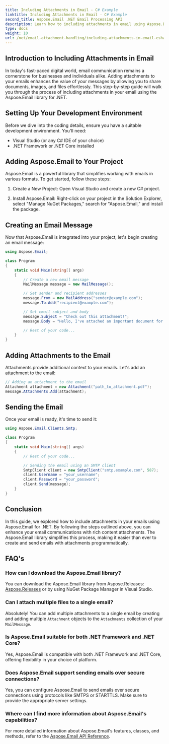 ```yaml
---
title: Including Attachments in Email - C# Example
linktitle: Including Attachments in Email - C# Example
second_title: Aspose.Email .NET Email Processing API
description: Learn how to including attachments in email using Aspose.Email for .NET. Step-by-step guide with C# code example.
type: docs
weight: 10
url: /net/email-attachment-handling/including-attachments-in-email-csharp-example/
---
```


## Introduction to Including Attachments in Email

In today's fast-paced digital world, email communication remains a cornerstone for businesses and individuals alike. Adding attachments to your emails enhances the value of your messages by allowing you to share documents, images, and files effortlessly. This step-by-step guide will walk you through the process of including attachments in your email using the Aspose.Email library for .NET.

## Setting Up Your Development Environment

Before we dive into the coding details, ensure you have a suitable development environment. You'll need:

- Visual Studio (or any C# IDE of your choice)
- .NET Framework or .NET Core installed

## Adding Aspose.Email to Your Project

Aspose.Email is a powerful library that simplifies working with emails in various formats. To get started, follow these steps:

1. Create a New Project: Open Visual Studio and create a new C# project.

2. Install Aspose.Email: Right-click on your project in the Solution Explorer, select "Manage NuGet Packages," search for "Aspose.Email," and install the package.

## Creating an Email Message

Now that Aspose.Email is integrated into your project, let's begin creating an email message:

```csharp
using Aspose.Email;

class Program
{
    static void Main(string[] args)
    {
        // Create a new email message
        MailMessage message = new MailMessage();

        // Set sender and recipient addresses
        message.From = new MailAddress("sender@example.com");
        message.To.Add("recipient@example.com");

        // Set email subject and body
        message.Subject = "Check out this attachment!";
        message.Body = "Hello, I've attached an important document for you.";

        // Rest of your code...
    }
}
```

## Adding Attachments to the Email

Attachments provide additional context to your emails. Let's add an attachment to the email:

```csharp
// Adding an attachment to the email
Attachment attachment = new Attachment("path_to_attachment.pdf");
message.Attachments.Add(attachment);
```

## Sending the Email

Once your email is ready, it's time to send it:

```csharp
using Aspose.Email.Clients.Smtp;

class Program
{
    static void Main(string[] args)
    {
        // Rest of your code...

        // Sending the email using an SMTP client
        SmtpClient client = new SmtpClient("smtp.example.com", 587);
        client.Username = "your_username";
        client.Password = "your_password";
        client.Send(message);
    }
}
```

## Conclusion

In this guide, we explored how to include attachments in your emails using Aspose.Email for .NET. By following the steps outlined above, you can enhance your email communications with rich content attachments. The Aspose.Email library simplifies this process, making it easier than ever to create and send emails with attachments programmatically.

## FAQ's

### How can I download the Aspose.Email library?

You can download the Aspose.Email library from Aspose.Releases: [Aspose.Releases](https://releases.aspose.com/email/net/) or by using NuGet Package Manager in Visual Studio.

### Can I attach multiple files to a single email?

Absolutely! You can add multiple attachments to a single email by creating and adding multiple `Attachment` objects to the `Attachments` collection of your `MailMessage`.

### Is Aspose.Email suitable for both .NET Framework and .NET Core?

Yes, Aspose.Email is compatible with both .NET Framework and .NET Core, offering flexibility in your choice of platform.

### Does Aspose.Email support sending emails over secure connections?

Yes, you can configure Aspose.Email to send emails over secure connections using protocols like SMTPS or STARTTLS. Make sure to provide the appropriate server settings.

### Where can I find more information about Aspose.Email's capabilities?

For more detailed information about Aspose.Email's features, classes, and methods, refer to the [Aspose.Email API Reference](https://reference.aspose.com/email/net/).

